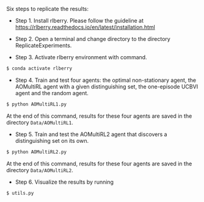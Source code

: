Six steps to replicate the results:

- Step 1. Install rlberry. Please follow the guideline at https://rlberry.readthedocs.io/en/latest/installation.html

- Step 2. Open a terminal and change directory to the directory ReplicateExperiments.

- Step 3. Activate rlberry environment with command.

```bash
$ conda activate rlberry
```

- Step 4. Train and test four agents: the optimal non-stationary agent, the AOMultiRL agent with a given distinguishing set, the one-episode UCBVI agent and the random agent. 

```bash
$ python AOMultiRL1.py
```
At the end of this command, results for these four agents are saved in the directory `Data/AOMultiRL1`.
- Step 5. Train and test the AOMultiRL2 agent that discovers a distinguishing set on its own.
```bash
$ python AOMultiRL2.py
```
At the end of this command, results for these four agents are saved in the directory `Data/AOMultiRL2`.
- Step 6. Visualize the results by running
```bash
$ utils.py 
```

